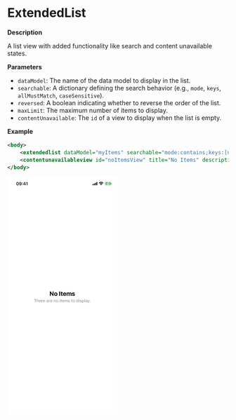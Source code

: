 # ExtendedList

**Description**

A list view with added functionality like search and content unavailable states.

**Parameters**

- `dataModel`: The name of the data model to display in the list.
- `searchable`: A dictionary defining the search behavior (e.g., `mode`, `keys`, `allMustMatch`, `caseSensitive`).
- `reversed`: A boolean indicating whether to reverse the order of the list.
- `maxLimit`: The maximum number of items to display.
- `contentUnavailable`: The `id` of a view to display when the list is empty.

**Example**

```xml
<body>
    <extendedlist dataModel="myItems" searchable="mode:contains;keys:[name]" contentUnavailable="noItemsView"/>
    <contentunavailableview id="noItemsView" title="No Items" description="There are no items to display."/>
</body>
```

<img src="/Screenshots/Views/Custom/extendedlist_1.png" width="250" alt="Screenshot">
